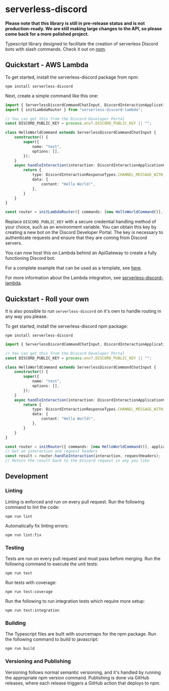 # serverless-discord

**Please note that this library is still in pre-release status and is not production-ready. We are still making large changes to the API, so please come back for a more polished project.**

Typescript library designed to facilitate the creation of serverless Discord bots with slash commands. Check it out on [npm](https://www.npmjs.com/package/serverless-discord).

## Quickstart - AWS Lambda 


To get started, install the serverless-discord package from npm:

```
npm install serverless-discord
```

Next, create a simple command like this one:

```ts
import { ServerlessDiscordCommandChatInput, DiscordInteractionApplicationCommand, DiscordInteractionResponse, DiscordInteractionResponseTypes } from "serverless-discord";
import { initLambdaRouter } from "serverless-discord-lambda";

// You can get this from the Discord Developer Portal
const DISCORD_PUBLIC_KEY = process.env?.DISCORD_PUBLIC_KEY || "";

class HelloWorldCommand extends ServerlessDiscordCommandChatInput {
    constructor() {
        super({
            name: "test",
            options: [],
        });
    }
    async handleInteraction(interaction: DiscordInteractionApplicationCommand): Promise<DiscordInteractionResponse> {
        return {
            type: DiscordInteractionResponseTypes.CHANNEL_MESSAGE_WITH_SOURCE,
            data: {
                content: "Hello World!",
            },
        }
    }
}

const router = initLambdaRouter({ commands: [new HelloWorldCommand()], applicationPublicKey: DISCORD_PUBLIC_KEY });
```

Replace `DISCORD_PUBLIC_KEY` with a secure credential handling method of your choice, such as an environment variable. You can obtain this key by creating a new bot on the Discord Developer Portal. The key is necessary to authenticate requests and ensure that they are coming from Discord servers.

You can now host this on Lambda behind an ApiGateway to create a fully functioning Discord bot.

For a complete example that can be used as a template, see [here](https://github.com/themcaffee/serverless-discord-template).

For more information about the Lambda integration, see [serverless-discord-lambda](https://github.com/themcaffee/serverless-discord-lambda).

## Quickstart - Roll your own 

It is also possible to run `serverless-discord` on it's own to handle routing in any way you please.

To get started, install the serverless-discord npm package:

```
npm install serverless-discord
```

```ts
import { ServerlessDiscordCommandChatInput, DiscordInteractionApplicationCommand, DiscordInteractionResponse, DiscordInteractionResponseTypes, initRouter } from "serverless-discord";

// You can get this from the Discord Developer Portal
const DISCORD_PUBLIC_KEY = process.env?.DISCORD_PUBLIC_KEY || "";

class HelloWorldCommand extends ServerlessDiscordCommandChatInput {
    constructor() {
        super({
            name: "test",
            options: [],
        });
    }
    async handleInteraction(interaction: DiscordInteractionApplicationCommand): Promise<DiscordInteractionResponse> {
        return {
            type: DiscordInteractionResponseTypes.CHANNEL_MESSAGE_WITH_SOURCE,
            data: {
                content: "Hello World!",
            },
        }
    }
}

const router = initRouter({ commands: [new HelloWorldCommand()], applicationPublicKey: DISCORD_PUBLIC_KEY });
// Get an interaction and request headers
const result = router.handleInteraction(interaction, requestHeaders);
// Return the result back to the Discord request in any you like
```

## Development

### Linting

Linting is enforced and run on every pull request. Run the following command to lint the code:

```
npm run lint
```

Automatically fix linting errors:

```
npm run lint:fix
```

### Testing

Tests are run on every pull request and must pass before merging. Run the following command to execute the unit tests:

```
npm run test
```

Run tests with coverage:

```
npm run test:coverage
```

Run the following to run integration tests which require more setup:

```
npm run test:integration
```

### Building

The Typescript files are built with sourcemaps for the npm package. Run the following command to build to javascript:

```
npm run build
```

### Versioning and Publishing

Versioning follows normal semantic versioning, and it's handled by running the appropriate npm version <level> command. Publishing is done via GitHub releases, where each release triggers a GitHub action that deploys to npm.
